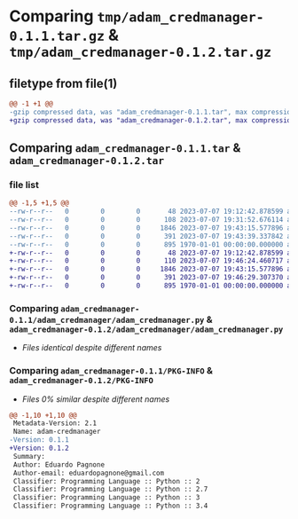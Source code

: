 # Comparing `tmp/adam_credmanager-0.1.1.tar.gz` & `tmp/adam_credmanager-0.1.2.tar.gz`

## filetype from file(1)

```diff
@@ -1 +1 @@
-gzip compressed data, was "adam_credmanager-0.1.1.tar", max compression
+gzip compressed data, was "adam_credmanager-0.1.2.tar", max compression
```

## Comparing `adam_credmanager-0.1.1.tar` & `adam_credmanager-0.1.2.tar`

### file list

```diff
@@ -1,5 +1,5 @@
--rw-r--r--   0        0        0       48 2023-07-07 19:12:42.878599 adam_credmanager-0.1.1/README.md
--rw-r--r--   0        0        0      108 2023-07-07 19:31:52.676114 adam_credmanager-0.1.1/adam_credmanager/__init__.py
--rw-r--r--   0        0        0     1846 2023-07-07 19:43:15.577896 adam_credmanager-0.1.1/adam_credmanager/adam_credmanager.py
--rw-r--r--   0        0        0      391 2023-07-07 19:43:39.337842 adam_credmanager-0.1.1/pyproject.toml
--rw-r--r--   0        0        0      895 1970-01-01 00:00:00.000000 adam_credmanager-0.1.1/PKG-INFO
+-rw-r--r--   0        0        0       48 2023-07-07 19:12:42.878599 adam_credmanager-0.1.2/README.md
+-rw-r--r--   0        0        0      110 2023-07-07 19:46:24.460717 adam_credmanager-0.1.2/adam_credmanager/__init__.py
+-rw-r--r--   0        0        0     1846 2023-07-07 19:43:15.577896 adam_credmanager-0.1.2/adam_credmanager/adam_credmanager.py
+-rw-r--r--   0        0        0      391 2023-07-07 19:46:29.307370 adam_credmanager-0.1.2/pyproject.toml
+-rw-r--r--   0        0        0      895 1970-01-01 00:00:00.000000 adam_credmanager-0.1.2/PKG-INFO
```

### Comparing `adam_credmanager-0.1.1/adam_credmanager/adam_credmanager.py` & `adam_credmanager-0.1.2/adam_credmanager/adam_credmanager.py`

 * *Files identical despite different names*

### Comparing `adam_credmanager-0.1.1/PKG-INFO` & `adam_credmanager-0.1.2/PKG-INFO`

 * *Files 0% similar despite different names*

```diff
@@ -1,10 +1,10 @@
 Metadata-Version: 2.1
 Name: adam-credmanager
-Version: 0.1.1
+Version: 0.1.2
 Summary: 
 Author: Eduardo Pagnone
 Author-email: eduardopagnone@gmail.com
 Classifier: Programming Language :: Python :: 2
 Classifier: Programming Language :: Python :: 2.7
 Classifier: Programming Language :: Python :: 3
 Classifier: Programming Language :: Python :: 3.4
```

